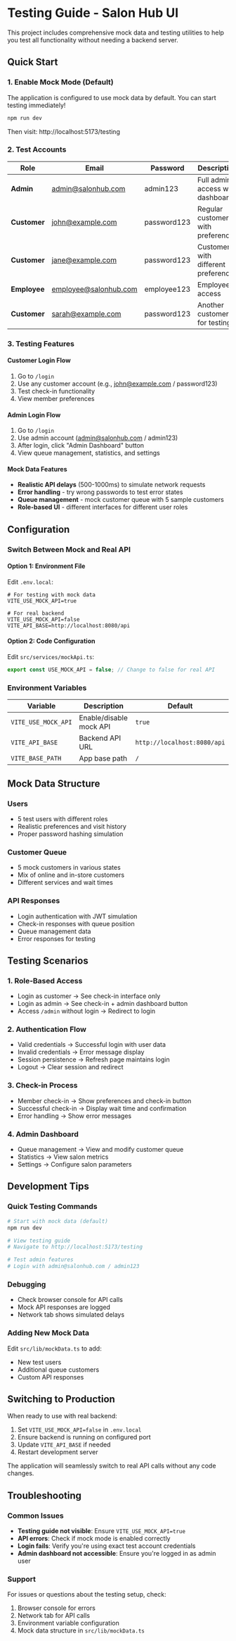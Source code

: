 # Testing Guide - Salon Hub UI

This project includes comprehensive mock data and testing utilities to help you test all functionality without needing a backend server.

## Quick Start

### 1. Enable Mock Mode (Default)
The application is configured to use mock data by default. You can start testing immediately!

```bash
npm run dev
```

Then visit: http://localhost:5173/testing

### 2. Test Accounts

| Role | Email | Password | Description |
|------|-------|----------|-------------|
| **Admin** | admin@salonhub.com | admin123 | Full admin access with dashboard |
| **Customer** | john@example.com | password123 | Regular customer with preferences |
| **Customer** | jane@example.com | password123 | Customer with different preferences |
| **Employee** | employee@salonhub.com | employee123 | Employee access |
| **Customer** | sarah@example.com | password123 | Another customer for testing |

### 3. Testing Features

#### Customer Login Flow
1. Go to `/login`
2. Use any customer account (e.g., john@example.com / password123)
3. Test check-in functionality
4. View member preferences

#### Admin Login Flow
1. Go to `/login`
2. Use admin account (admin@salonhub.com / admin123)
3. After login, click "Admin Dashboard" button
4. View queue management, statistics, and settings

#### Mock Data Features
- **Realistic API delays** (500-1000ms) to simulate network requests
- **Error handling** - try wrong passwords to test error states
- **Queue management** - mock customer queue with 5 sample customers
- **Role-based UI** - different interfaces for different user roles

## Configuration

### Switch Between Mock and Real API

#### Option 1: Environment File
Edit `.env.local`:
```env
# For testing with mock data
VITE_USE_MOCK_API=true

# For real backend
VITE_USE_MOCK_API=false
VITE_API_BASE=http://localhost:8080/api
```

#### Option 2: Code Configuration
Edit `src/services/mockApi.ts`:
```typescript
export const USE_MOCK_API = false; // Change to false for real API
```

### Environment Variables

| Variable | Description | Default |
|----------|-------------|---------|
| `VITE_USE_MOCK_API` | Enable/disable mock API | `true` |
| `VITE_API_BASE` | Backend API URL | `http://localhost:8080/api` |
| `VITE_BASE_PATH` | App base path | `/` |

## Mock Data Structure

### Users
- 5 test users with different roles
- Realistic preferences and visit history
- Proper password hashing simulation

### Customer Queue
- 5 mock customers in various states
- Mix of online and in-store customers
- Different services and wait times

### API Responses
- Login authentication with JWT simulation
- Check-in responses with queue position
- Queue management data
- Error responses for testing

## Testing Scenarios

### 1. Role-Based Access
- Login as customer → See check-in interface only
- Login as admin → See check-in + admin dashboard button
- Access `/admin` without login → Redirect to login

### 2. Authentication Flow
- Valid credentials → Successful login with user data
- Invalid credentials → Error message display
- Session persistence → Refresh page maintains login
- Logout → Clear session and redirect

### 3. Check-in Process
- Member check-in → Show preferences and check-in button
- Successful check-in → Display wait time and confirmation
- Error handling → Show error messages

### 4. Admin Dashboard
- Queue management → View and modify customer queue
- Statistics → View salon metrics
- Settings → Configure salon parameters

## Development Tips

### Quick Testing Commands
```bash
# Start with mock data (default)
npm run dev

# View testing guide
# Navigate to http://localhost:5173/testing

# Test admin features
# Login with admin@salonhub.com / admin123
```

### Debugging
- Check browser console for API calls
- Mock API responses are logged
- Network tab shows simulated delays

### Adding New Mock Data
Edit `src/lib/mockData.ts` to add:
- New test users
- Additional queue customers
- Custom API responses

## Switching to Production

When ready to use with real backend:

1. Set `VITE_USE_MOCK_API=false` in `.env.local`
2. Ensure backend is running on configured port
3. Update `VITE_API_BASE` if needed
4. Restart development server

The application will seamlessly switch to real API calls without any code changes.

## Troubleshooting

### Common Issues
- **Testing guide not visible**: Ensure `VITE_USE_MOCK_API=true`
- **API errors**: Check if mock mode is enabled correctly
- **Login fails**: Verify you're using exact test account credentials
- **Admin dashboard not accessible**: Ensure you're logged in as admin user

### Support
For issues or questions about the testing setup, check:
1. Browser console for errors
2. Network tab for API calls
3. Environment variable configuration
4. Mock data structure in `src/lib/mockData.ts`
